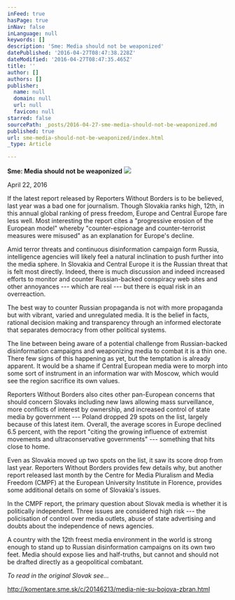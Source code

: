 ```yaml
---
inFeed: true
hasPage: true
inNav: false
inLanguage: null
keywords: []
description: 'Sme: Media should not be weaponized'
datePublished: '2016-04-27T08:47:38.228Z'
dateModified: '2016-04-27T08:47:35.465Z'
title: ''
author: []
authors: []
publisher:
  name: null
  domain: null
  url: null
  favicon: null
starred: false
sourcePath: _posts/2016-04-27-sme-media-should-not-be-weaponized.md
published: true
url: sme-media-should-not-be-weaponized/index.html
_type: Article

---
```

**Sme: Media should not be weaponized**
![](https://the-grid-user-content.s3-us-west-2.amazonaws.com/959ec63c-1497-4bcc-b131-92e5d5c6c0ff.jpg)

April 22, 2016

If the latest report released by Reporters Without Borders is to be believed, last year was a bad one for journalism. Though Slovakia ranks high, 12th, in this annual global ranking of press freedom, Europe and Central Europe fare less well. Most interesting the report cites a "progressive erosion of the European model" whereby "counter-espionage and counter-terrorist measures were misused" as an explanation for Europe's decline. 

Amid terror threats and continuous disinformation campaign form Russia, intelligence agencies will likely feel a natural inclination to push further into the media sphere. In Slovakia and Central Europe it is the Russian threat that is felt most directly. Indeed, there is much discussion and indeed increased efforts to monitor and counter Russian-backed conspiracy web sites and other annoyances --- which are real --- but there is equal risk in an overreaction. 

The best way to counter Russian propaganda is not with more propaganda but with vibrant, varied and unregulated media. It is the belief in facts, rational decision making and transparency through an informed electorate that separates democracy from other political systems. 

The line between being aware of a potential challenge from Russian-backed disinformation campaigns and weaponizing media to combat it is a thin one. There few signs of this happening as yet, but the temptation is already apparent. It would be a shame if Central European media were to morph into some sort of instrument in an information war with Moscow, which would see the region sacrifice its own values. 

Reporters Without Borders also cites other pan-European concerns that should concern Slovaks including new laws allowing mass surveillance, more conflicts of interest by ownership, and increased control of state media by government --- Poland dropped 29 spots on the list, largely because of this latest item. Overall, the average scores in Europe declined 6.5 percent, with the report "citing the growing influence of extremist movements and ultraconservative governments" --- something that hits close to home. 

Even as Slovakia moved up two spots on the list, it saw its score drop from last year. Reporters Without Borders provides few details why, but another report released last month by the Centre for Media Pluralism and Media Freedom (CMPF) at the European University Institute in Florence, provides some additional details on some of Slovakia's issues. 

In the CMPF report, the primary question about Slovak media is whether it is politically independent. Three issues are considered high risk --- the policisation of control over media outlets, abuse of state advertising and doubts about the independence of news agencies. 

A country with the 12th freest media environment in the world is strong enough to stand up to Russian disinformation campaigns on its own two feet. Media should expose lies and half-truths, but cannot and should not be drafted directly as a geopolitical combatant. 

_To read in the original Slovak see..._

http://komentare.sme.sk/c/20146213/media-nie-su-bojova-zbran.html